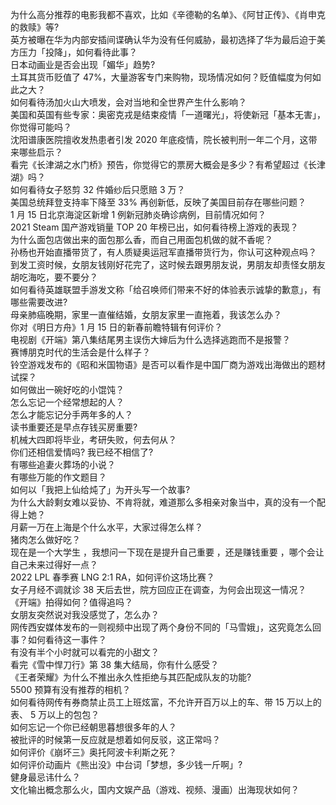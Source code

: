 为什么高分推荐的电影我都不喜欢，比如《辛德勒的名单》、《阿甘正传》、《肖申克的救赎》等?  
英方被曝在华为内部安插间谍确认华为没有任何威胁，最初选择了华为最后迫于美方压力「投降」，如何看待此事？  
日本动画业是否会出现「媚华」趋势?  
土耳其货币贬值了 47%，大量游客专门来购物，现场情况如何？贬值幅度为何如此之大？  
如何看待汤加火山大喷发，会对当地和全世界产生什么影响？  
美国和英国有些专家：奥密克戎是结束疫情「一道曙光」，将使新冠「基本无害」，你觉得可能吗？  
沈阳谱康医院擅收发热患者引发 2020 年底疫情，院长被判刑一年二个月，这带来哪些启示？  
看完《长津湖之水门桥》预告，你觉得它的票房大概会是多少？有希望超过《长津湖》吗？  
如何看待女子怒剪 32 件婚纱后只愿赔 3 万？  
美国总统拜登支持率下降至 33% 再创新低，反映了美国目前存在哪些问题？  
1 月 15 日北京海淀区新增 1 例新冠肺炎确诊病例，目前情况如何？  
2021 Steam 国产游戏销量 TOP 20 年榜已出，如何看待榜上游戏的表现？  
为什么面包店做出来的面包那么香，而自己用面包机做的就不香呢？  
孙杨也开始直播带货了，有人质疑奥运冠军直播带货行为，你认可这种观点吗？  
到发工资时候，女朋友钱刚好花完了，这时候去跟男朋友说，男朋友却责怪女朋友胡吃海吃，要不要分？  
如何看待英雄联盟手游发文称「给召唤师们带来不好的体验表示诚挚的歉意」，有哪些需要改进?  
母亲肺癌晚期，家里一直催结婚，女朋友家里一直拖着，我该怎么办？  
你对《明日方舟》1 月 15 日的新春前瞻特辑有何评价？  
电视剧《开端》第八集结尾男主误伤大婶后为什么选择逃跑而不是报警？  
赛博朋克时代的生活会是什么样子？  
铃空游戏发布的《昭和米国物语》是否可以看作是中国厂商为游戏出海做出的题材试探？  
如何做出一碗好吃的小馄饨？  
怎么忘记一个经常想起的人？  
怎么才能忘记分手两年多的人？  
读书重要还是早点存钱买房重要?  
机械大四即将毕业，考研失败，何去何从？  
你们还相信爱情吗? 我已经不相信了?  
有哪些追妻火葬场的小说？  
有哪些万能的作文题目？  
如何以「我把上仙给炖了」为开头写一个故事?  
为什么大龄剩女难以妥协、不肯将就，难道那么多相亲对象当中，真的没有一个配得上她？  
月薪一万在上海是个什么水平，大家过得怎么样？  
猪肉怎么做好吃？  
现在是一个大学生 ，我想问一下现在是提升自己重要 ，还是赚钱重要 ，哪个会让自己未来过得好一点？  
2022 LPL 春季赛 LNG 2:1 RA，如何评价这场比赛？  
女子月经不调就诊 38 天后去世，院方回应正在调查，为何会出现这一情况？  
《开端》拍得如何？值得追吗？  
女朋友突然说对我没感觉了，怎么办？  
网传西安媒体发布的一则视频中出现了两个身份不同的「马雪娥」，这究竟怎么回事？如何看待这一事件？  
有没有半个小时就可以看完的小甜文？  
看完《雪中悍刀行》第 38 集大结局，你有什么感受？  
《王者荣耀》为什么不推出永久性拒绝与其匹配成队友的功能?  
5500 预算有没有推荐的相机？  
如何看待网传有券商禁止员工上班炫富，不允许开百万以上的车、带 15 万以上的表、 5 万以上的包包？  
如何忘记一个你已经朝思暮想很多年的人？  
被批评的时候第一反应就是想着如何反驳，这正常吗？  
如何评价《崩坏三》奥托阿波卡利斯之死？  
如何评价动画片《熊出没》中台词「梦想，多少钱一斤啊」?  
健身最忌讳什么？  
文化输出概念那么火，国内文娱产品（游戏、视频、漫画）出海现状如何？  
